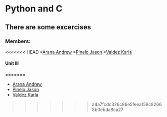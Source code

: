 # Python and C
## There are some excercises 
### Members: 
<<<<<<< HEAD
*[Arana Andrew](https://github.com/Andrewbejar/Python-and-c)
*[Pinelo Jason](https://github.com/JasonPinelo95/Python-and-C)
*[Valdez Karla](https://github.com/karlave14/Python-and-C-)

#### Unit III
=======
* [Arana Andrew](https://github.com/Andrewbejar/Python-and-c)
* [Pinelo Jason](https://github.com/JasonPinelo95/Python-and-C)
* [Valdez Karla](https://github.com/karlave14/Python-and-C-)
>>>>>>> a4a7fcdc326c86e5feea159c82668b0ebda8ca27

